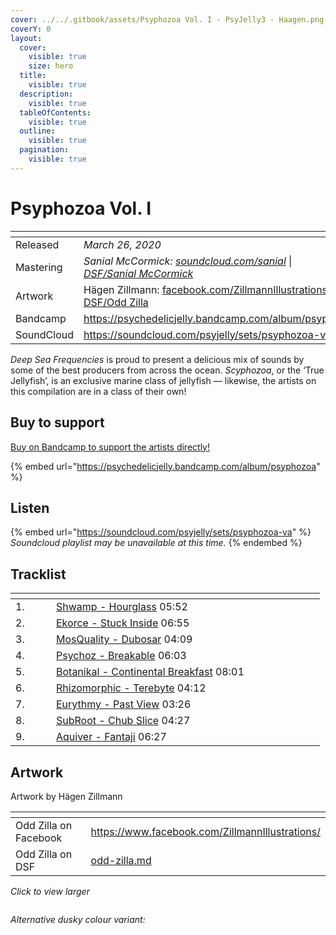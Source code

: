 ```yaml
---
cover: ../../.gitbook/assets/Psyphozoa Vol. I - PsyJelly3 - Haagen.png
coverY: 0
layout:
  cover:
    visible: true
    size: hero
  title:
    visible: true
  description:
    visible: true
  tableOfContents:
    visible: true
  outline:
    visible: true
  pagination:
    visible: true
---
```


# Psyphozoa Vol. I

<table data-header-hidden><thead><tr><th width="144"></th><th></th></tr></thead><tbody><tr><td>Released</td><td><em>March 26, 2020</em></td></tr><tr><td>Mastering</td><td><em>Sanial McCormick:</em> <a href="https://soundcloud.com/sanial"><em>soundcloud.com/sanial</em></a> | <a href="../../artists/mastering/sanial-mccormick.md"><em>DSF/Sanial McCormick</em></a> </td></tr><tr><td>Artwork</td><td>Hägen Zillmann: <a href="https://www.facebook.com/ZillmannIllustrations/">facebook.com/ZillmannIllustrations</a> | <a href="../../artists/graphic/odd-zilla.md">DSF/Odd Zilla</a> </td></tr><tr><td>Bandcamp</td><td><a href="https://psychedelicjelly.bandcamp.com/album/psyphozoa">https://psychedelicjelly.bandcamp.com/album/psyphozoa</a></td></tr><tr><td>SoundCloud</td><td><a href="https://soundcloud.com/psyjelly/sets/psyphozoa-va">https://soundcloud.com/psyjelly/sets/psyphozoa-va</a> </td></tr></tbody></table>

_Deep Sea Frequencies_ is proud to present a delicious mix of sounds by some of the best producers from across the ocean. _Scyphozoa_, or the ‘True Jellyfish’, is an exclusive marine class of jellyfish — likewise, the artists on this compilation are in a class of their own!

## Buy to support

[Buy on Bandcamp to support the artists directly!](https://psychedelicjelly.bandcamp.com/album/psyphozoa)&#x20;

{% embed url="https://psychedelicjelly.bandcamp.com/album/psyphozoa" %}

## Listen

{% embed url="https://soundcloud.com/psyjelly/sets/psyphozoa-va" %}
_Soundcloud playlist may be unavailable at this time._
{% endembed %}

## Tracklist

<table data-header-hidden><thead><tr><th width="49"></th><th width="323"></th><th width="75"></th></tr></thead><tbody><tr><td>1.</td><td><a href="https://psychedelicjelly.bandcamp.com/track/hourglass">Shwamp - Hourglass</a> 05:52</td><td></td></tr><tr><td>2.</td><td><a href="https://psychedelicjelly.bandcamp.com/track/stuck-inside">Ekorce - Stuck Inside</a> 06:55</td><td></td></tr><tr><td>3.</td><td><a href="https://psychedelicjelly.bandcamp.com/track/dubosar">MosQuality - Dubosar</a> 04:09</td><td></td></tr><tr><td>4.</td><td><a href="https://psychedelicjelly.bandcamp.com/track/breakable">Psychoz - Breakable</a> 06:03</td><td></td></tr><tr><td>5.</td><td><a href="https://psychedelicjelly.bandcamp.com/track/continental-breakfast">Botanikal - Continental Breakfast</a> 08:01</td><td></td></tr><tr><td>6.</td><td><a href="https://psychedelicjelly.bandcamp.com/track/terebyte">Rhizomorphic - Terebyte</a> 04:12</td><td></td></tr><tr><td>7.</td><td><a href="https://psychedelicjelly.bandcamp.com/track/past-view">Eurythmy - Past View</a> 03:26</td><td></td></tr><tr><td>8.</td><td><a href="https://psychedelicjelly.bandcamp.com/track/chub-slice">SubRoot - Chub Slice</a> 04:27</td><td></td></tr><tr><td>9.</td><td><a href="https://psychedelicjelly.bandcamp.com/track/fantaji">Aquiver - Fantaji</a> 06:27</td><td></td></tr></tbody></table>

## Artwork

Artwork by Hägen Zillmann&#x20;

<table data-card-size="large" data-view="cards"><thead><tr><th></th><th data-hidden data-card-target data-type="content-ref"></th></tr></thead><tbody><tr><td>Odd Zilla on Facebook</td><td><a href="https://www.facebook.com/ZillmannIllustrations/">https://www.facebook.com/ZillmannIllustrations/</a></td></tr><tr><td>Odd Zilla on DSF</td><td><a href="../../artists/graphic/odd-zilla.md">odd-zilla.md</a></td></tr></tbody></table>

_Click to view larger_&#x20;

<figure><img src="../../.gitbook/assets/Psyphozoa Vol. I - PsyJelly3 - Haagen.png" alt=""><figcaption></figcaption></figure>

_Alternative dusky colour variant:_

<figure><img src="../../.gitbook/assets/Psyphozoa Vol. I - PsyJelly3Dusk - Haagen.png" alt=""><figcaption></figcaption></figure>

